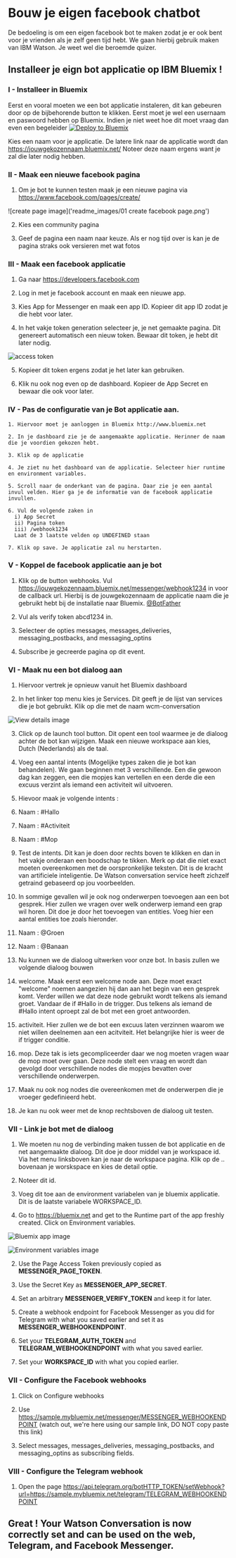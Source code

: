 # Bouw je eigen facebook chatbot
De bedoeling is om een eigen facebook bot te maken zodat je er ook bent voor je vrienden als je zelf geen tijd hebt.
We gaan hierbij gebruik maken van IBM Watson. Je weet wel die beroemde quizer.



## Installeer je eign bot applicatie op IBM Bluemix !

### I - Installeer in Bluemix

  Eerst en vooral moeten we een bot applicatie instaleren, dit kan gebeuren door op de bijbehorende button te klikken. Eerst moet je wel een usernaam en paswoord hebben op Bluemix. Indien je niet weet hoe dit moet vraag dan even een begeleider  [![Deploy to Bluemix](https://bluemix.net/deploy/button.png)](https://bluemix.net/deploy?repository=https://github.com/cattoire/Facebot)

  Kies een naam voor je applicatie. De latere link naar de applicatie wordt dan https://jouwgekozennaam.bluemix.net/ Noteer deze naam ergens want je zal die later nodig hebben.

### II - Maak een nieuwe facebook pagina
  1. Om je bot te kunnen testen maak je een nieuwe pagina via https://www.facebook.com/pages/create/

  ![create page image]('readme_images/01 create facebook page.png')

  2. Kies een community pagina

  3. Geef de pagina een naam naar keuze. Als er nog tijd over is kan je de pagina straks ook versieren met wat fotos

### III - Maak een facebook applicatie
  1. Ga naar https://developers.facebook.com

  2. Log in met je facebook account en maak een nieuwe app.

  3. Kies App for Messenger en maak  een app ID. Kopieer dit app ID zodat je die hebt voor later.

  4. In het vakje token generation selecteer je, je net gemaakte pagina. Dit genereert automatisch een nieuw token. Bewaar dit token, je hebt dit later nodig.

  ![access token](readme_images/access_token.png)

  5. Kopieer dit token ergens zodat je het later kan gebruiken.

  6. Klik nu ook nog even op de dashboard. Kopieer de App Secret en bewaar die ook voor later.

### IV - Pas de configuratie van je Bot applicatie aan.
    1. Hiervoor moet je aanloggen in Bluemix http://www.bluemix.net

    2. In je dashboard zie je de aangemaakte applicatie. Herinner de naam die je voordien gekozen hebt.

    3. Klik op de applicatie

    4. Je ziet nu het dashboard van de applicatie. Selecteer hier runtime en environment variables.

    5. Scroll naar de onderkant van de pagina. Daar zie je een aantal invul velden. Hier ga je de informatie van de facebook applicatie invullen.

    6. Vul de volgende zaken in
      i) App Secret
      ii) Pagina token
      iii) /webhook1234
      Laat de 3 laatste velden op UNDEFINED staan

    7. Klik op save. Je applicatie zal nu herstarten.


### V - Koppel de facebook applicatie aan je bot
  1. Klik op de button webhooks. Vul https://jouwgekozennaam.bluemix.net/messenger/webhook1234 in voor de callback url. Hierbij is de jouwgekozennaam de applicatie naam die je gebruikt hebt bij de installatie naar Bluemix.
  [@BotFather](https://telegram.me/botfather)

  2. Vul als verify token abcd1234 in.

  3. Selecteer de opties messages, messages_deliveries, messaging_postbacks, and messaging_optins

  4. Subscribe je gecreerde pagina op dit event.




### VI - Maak nu een bot dialoog aan
  1. Hiervoor vertrek je opnieuw vanuit het Bluemix dashboard

  2. In het linker top menu kies je Services. Dit geeft je de lijst van services die je bot gebruikt. Klik op die met de naam wcm-conversation

  ![View details image](readme_images/workspace_id.png)

  3. Click op de launch tool button. Dit opent een tool waarmee je de dialoog achter de bot kan wijzigen. Maak een nieuwe workspace aan kies, Dutch (Nederlands) als de taal.

4. Voeg een aantal intents (Mogelijke types zaken die je bot kan behandelen). We gaan beginnen met 3 verschillende. Een die gewoon dag kan zeggen, een die mopjes kan vertellen en een derde die een excuus verzint als iemand een activiteit wil uitvoeren.

5. Hievoor maak je volgende intents :
  1. Naam : #Hallo
  2. Naam : #Activiteit
  3. Naam : #Mop

6. Test de intents. Dit kan je doen door rechts boven te klikken en dan in het vakje onderaan een boodschap te tikken. Merk op dat die niet exact moeten overeenkomen met de oorspronkelijke teksten. Dit is de kracht van artificiele inteligentie. De Watson conversation service heeft zichzelf getraind gebaseerd op jou voorbeelden.

7. In sommige gevallen wil je ook nog onderwerpen toevoegen aan een bot gesprek. Hier zullen we vragen over welk onderwerp iemand een grap wil horen. Dit doe je door het toevoegen van entities. Voeg hier een aantal entities toe zoals hieronder.
  1. Naam : @Groen
  2. Naam : @Banaan

8. Nu kunnen we de dialoog uitwerken voor onze bot. In basis zullen we volgende dialoog bouwen

  1. welcome. Maak eerst een welcome node aan. Deze moet exact "welcome" noemen aangezien hij dan aan het begin van een gesprek komt. Verder willen we dat deze node gebruikt wordt telkens als iemand groet. Vandaar de if #Hallo in de trigger. Dus telkens als iemand de #Hallo intent oproept zal de bot met een groet antwoorden.

  2. activiteit. Hier zullen we de bot een excuus laten verzinnen waarom we niet willen deelnemen aan een acitviteit. Het belangrijke hier is weer de if trigger conditie.

  3. mop. Deze tak is iets gecompliceerder daar we nog moeten vragen waar de mop moet over gaan. Deze node stelt een vraag en wordt dan gevolgd door verschillende nodes die mopjes bevatten over verschillende onderwerpen.

  4. Maak nu ook nog nodes die overeenkomen met de onderwerpen die je vroeger gedefinieerd hebt.

  5. Je kan nu ook weer met de knop rechtsboven de dialoog uit testen.

### VII - Link je bot met de dialoog

  1. We moeten nu nog de verbinding maken tussen de bot applicatie en de net aangemaakte dialoog. Dit doe je door middel van je workspace id. Via het menu linksboven kan je naar de workspace pagina. Klik op de .. bovenaan je worskspace en kies de detail optie.

  2. Noteer dit id.

  3. Voeg dit toe aan de environment variabelen van je bluemix applicatie. Dit is de laatste variabele WORKSPACE_ID.

  1. Go to https://bluemix.net and get to the Runtime part of the app freshly created. Click on Environment variables.

  ![Bluemix app image](readme_images/bluemix_app.png)

  ![Environment variables image](readme_images/env_variables.png)

  2. Use the Page Access Token previously copied as **MESSENGER_PAGE_TOKEN**.

  3. Use the Secret Key as **MESSENGER_APP_SECRET**.

  4. Set an arbitrary **MESSENGER_VERIFY_TOKEN** and keep it for later.

  5. Create a webhook endpoint for Facebook Messenger as you did for Telegram with what you saved earlier and set it as **MESSENGER_WEBHOOKENDPOINT**.

  6. Set your **TELEGRAM_AUTH_TOKEN** and **TELEGRAM_WEBHOOKENDPOINT** with what you saved earlier.

  7. Set your **WORKSPACE_ID** with what you copied earlier.

### VII - Configure the Facebook webhooks
  1. Click on Configure webhooks

  2. Use https://sample.mybluemix.net/messenger/MESSENGER_WEBHOOKENDPOINT (watch out, we're here using our sample link, DO NOT copy paste this link)

  3. Select messages, messages_deliveries, messaging_postbacks, and messaging_optins as subscribing fields.

### VIII - Configure the Telegram webhook
  1. Open the page https://api.telegram.org/botHTTP_TOKEN/setWebhook?url=https://sample.mybluemix.net/telegram/TELEGRAM_WEBHOOKENDPOINT


## Great ! Your Watson Conversation is now correctly set and can be used on the web, Telegram, and Facebook Messenger.

